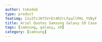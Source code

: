 ```yaml
---
author: tokodab
type: product
featimg: 11u3TzJ0f5VrEt4RZrLFpallPKL_YVByF
title: Ariel Quotes Samsung Galaxy S9 Case
tags: [samsung, galaxy, s9]
category: [samsung]
---
```


